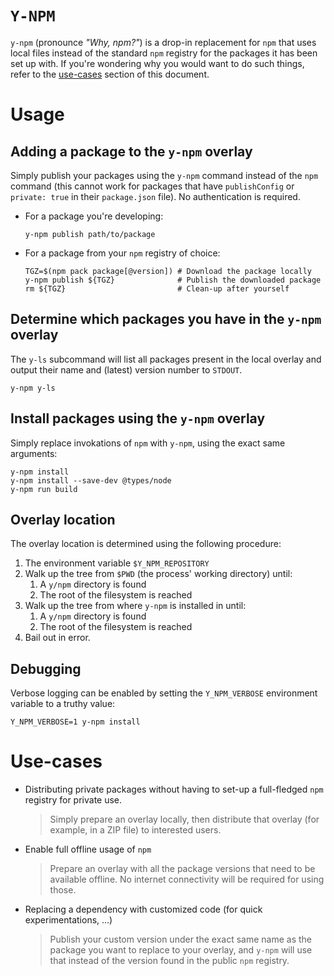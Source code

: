 # `Y-NPM`
`y-npm` (pronounce *"Why, npm?"*) is a drop-in replacement for `npm` that uses local files instead of the standard `npm`
registry for the packages it has been set up with. If you're wondering why you would want to do such things, refer to
the [use-cases](#Use-cases) section of this document.

# Usage
## Adding a package to the `y-npm` overlay
Simply publish your packages using the `y-npm` command instead of the `npm` command (this cannot work for packages that
have `publishConfig` or `private: true` in their `package.json` file). No authentication is required.
* For a package you're developing:
  ```shell
  y-npm publish path/to/package
  ```
* For a package from your `npm` registry of choice:
  ```shell
  TGZ=$(npm pack package[@version]) # Download the package locally
  y-npm publish ${TGZ}              # Publish the downloaded package
  rm ${TGZ}                         # Clean-up after yourself
  ```

## Determine which packages you have in the `y-npm` overlay
The `y-ls` subcommand will list all packages present in the local overlay and output their name and (latest)
version number to `STDOUT`.
```shell
y-npm y-ls
```

## Install packages using the `y-npm` overlay
Simply replace invokations of `npm` with `y-npm`, using the exact same arguments:
```shell
y-npm install
y-npm install --save-dev @types/node
y-npm run build
```

## Overlay location
The overlay location is determined using the following procedure:
1. The environment variable `$Y_NPM_REPOSITORY`
2. Walk up the tree from `$PWD` (the process' working directory) until:
    1. A `y/npm` directory is found
    2. The root of the filesystem is reached
3. Walk up the tree from where `y-npm` is installed in until:
    1. A `y/npm` directory is found
    2. The root of the filesystem is reached
4. Bail out in error.

## Debugging
Verbose logging can be enabled by setting the `Y_NPM_VERBOSE` environment variable to a truthy value:
```shell
Y_NPM_VERBOSE=1 y-npm install
```

# Use-cases
* Distributing private packages without having to set-up a full-fledged `npm` registry for private use.
  > Simply prepare an overlay locally, then distribute that overlay (for example, in a ZIP file) to interested users.
* Enable full offline usage of `npm`
  > Prepare an overlay with all the package versions that need to be available offline. No internet connectivity will
  > be required for using those.
* Replacing a dependency with customized code (for quick experimentations, ...)
  > Publish your custom version under the exact same name as the package you want to replace to your overlay, and
  > `y-npm` will use that instead of the version found in the public `npm` registry.

